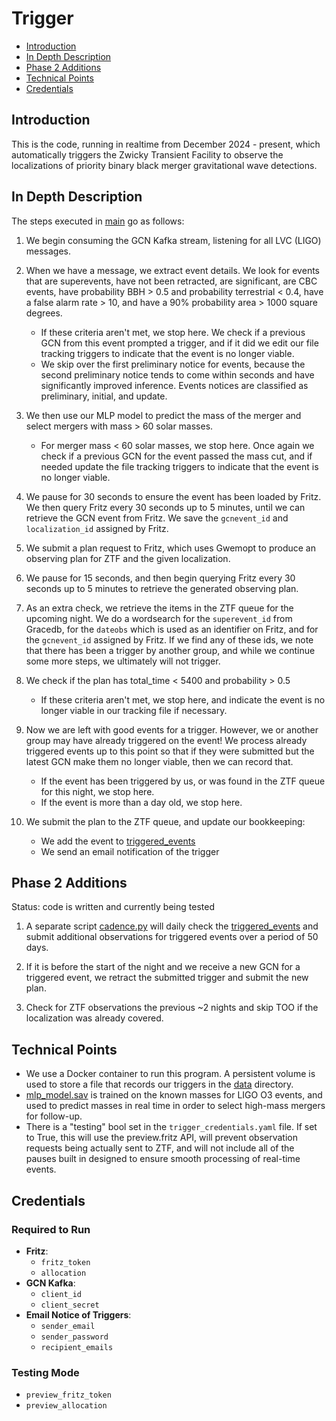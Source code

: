 # Trigger

- [Introduction](#introduction)
- [In Depth Description](#in-depth-description)
- [Phase 2 Additions](#phase-2-additions)
- [Technical Points](#technical-points)
- [Credentials](#credentials)

## Introduction
This is the code, running in realtime from December 2024 - present, which automatically triggers the Zwicky Transient Facility to observe the localizations of priority binary black merger gravitational wave detections.

## In Depth Description
The steps executed in [main](./main.py) go as follows:

1. We begin consuming the GCN Kafka stream, listening for all LVC (LIGO) messages.

2. When we have a message, we extract event details. We look for events that are superevents, have not been retracted, are significant, are CBC events, have probability BBH > 0.5 and probability terrestrial < 0.4, have a false alarm rate > 10, and have a 90% probability area > 1000 square degrees.
    - If these criteria aren't met, we stop here. We check if a previous GCN from this event prompted a trigger, and if it did we edit our file tracking triggers to indicate that the event is no longer viable.
    - We skip over the first preliminary notice for events, because the second preliminary notice tends to come within seconds and have significantly improved inference. Events notices are classified as preliminary, initial, and update.

3. We then use our MLP model to predict the mass of the merger and select mergers with mass > 60 solar masses.
    - For merger mass < 60 solar masses, we stop here. Once again we check if a previous GCN for the event passed the mass cut, and if needed update the file tracking triggers to indicate that the event is no longer viable.

4. We pause for 30 seconds to ensure the event has been loaded by Fritz. We then query Fritz every 30 seconds up to 5 minutes, until we can retrieve the GCN event from Fritz. We save the `gcnevent_id` and `localization_id` assigned by Fritz.

5. We submit a plan request to Fritz, which uses Gwemopt to produce an observing plan for ZTF and the given localization.

6. We pause for 15 seconds, and then begin querying Fritz every 30 seconds up to 5 minutes to retrieve the generated observing plan.

7. As an extra check, we retrieve the items in the ZTF queue for the upcoming night. We do a wordsearch for the `superevent_id` from Gracedb, for the `dateobs` which is used as an identifier on Fritz, and for the `gcnevent_id` assigned by Fritz. If we find any of these ids, we note that there has been a trigger by another group, and while we continue some more steps, we ultimately will not trigger.

8. We check if the plan has total_time < 5400 and probability > 0.5
    - If these criteria aren't met, we stop here, and indicate the event is no longer viable in our tracking file if necessary.

9. Now we are left with good events for a trigger. However, we or another group may have already triggered on the event! We process already triggered events up to this point so that if they were submitted but the latest GCN make them no longer viable, then we can record that.
    - If the event has been triggered by us, or was found in the ZTF queue for this night, we stop here.
    - If the event is more than a day old, we stop here.

10. We submit the plan to the ZTF queue, and update our bookkeeping:
    - We add the event to [triggered_events](./data/triggered_events.csv)
    - We send an email notification of the trigger

## Phase 2 Additions 

Status: code is written and currently being tested

1. A separate script [cadence.py](./cadence.py) will daily check the [triggered_events](./data/triggered_events.csv) and submit additional observations for triggered events over a period of 50 days.

2. If it is before the start of the night and we receive a new GCN for a triggered event, we retract the submitted trigger and submit the new plan.

3. Check for ZTF observations the previous ~2 nights and skip TOO if the localization was already covered.

## Technical Points
- We use a Docker container to run this program. A persistent volume is used to store a file that records our triggers in the [data](./data) directory.
- [mlp_model.sav](./mlp_model.sav) is trained on the known masses for LIGO O3 events, and used to predict masses in real time in order to select high-mass mergers for follow-up.
- There is a "testing" bool set in the `trigger_credentials.yaml` file. If set to True, this will use the preview.fritz API, will prevent observation requests being actually sent to ZTF, and will not include all of the pauses built in designed to ensure smooth processing of real-time events.

## Credentials

### Required to Run
- **Fritz**: 
  - `fritz_token`
  - `allocation`
- **GCN Kafka**: 
  - `client_id`
  - `client_secret`
- **Email Notice of Triggers**: 
  - `sender_email`
  - `sender_password`
  - `recipient_emails`

### Testing Mode
- `preview_fritz_token`
- `preview_allocation`
